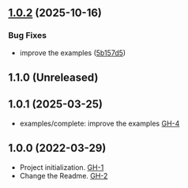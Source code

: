 ## [1.0.2](https://github.com/alibabacloud-automation/terraform-alicloud-hbr-ecs/compare/v1.0.1...v1.0.2) (2025-10-16)


### Bug Fixes

* improve the examples ([5b157d5](https://github.com/alibabacloud-automation/terraform-alicloud-hbr-ecs/commit/5b157d528fc64f3c980a8cabb87bd74beb522241))

## 1.1.0 (Unreleased)
## 1.0.1 (2025-03-25)

- examples/complete: improve the examples [GH-4](https://github.com/alibabacloud-automation/terraform-alicloud-hbr-ecs/pull/4)

## 1.0.0 (2022-03-29)

- Project initialization. [GH-1](https://github.com/terraform-alicloud-modules/terraform-alicloud-hbr-ecs/pull/1)
- Change the Readme. [GH-2](https://github.com/terraform-alicloud-modules/terraform-alicloud-hbr-ecs/pull/2)
